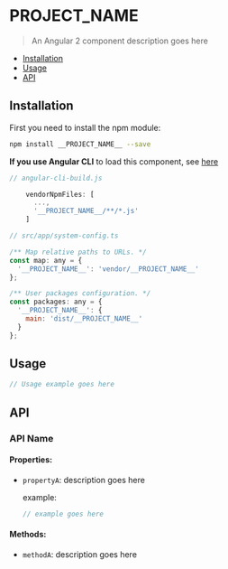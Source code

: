 # __PROJECT_NAME__

> An Angular 2 component description goes here

* [Installation](#installation)
* [Usage](#usage)
* [API](#api)

## Installation

First you need to install the npm module:
```sh
npm install __PROJECT_NAME__ --save
```

**If you use Angular CLI** to load this component, see [here](https://github.com/angular/angular-cli/wiki/3rd-party-libs)

```js
// angular-cli-build.js

    vendorNpmFiles: [
      ...,
      '__PROJECT_NAME__/**/*.js'
    ]
```

```js
// src/app/system-config.ts

/** Map relative paths to URLs. */
const map: any = {
  '__PROJECT_NAME__': 'vendor/__PROJECT_NAME__'
};

/** User packages configuration. */
const packages: any = {
  '__PROJECT_NAME__': {
    main: 'dist/__PROJECT_NAME__'
  }
};
```

## Usage

```ts
// Usage example goes here
```
  
## API
### API Name
#### Properties:
- `propertyA`: description goes here

    example:
    ```ts
    // example goes here
    ```

#### Methods:
- `methodA`: description goes here
